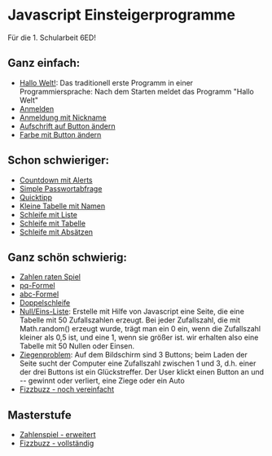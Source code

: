 # Javascript Einsteigerprogramme

Für die 1. Schularbeit 6ED!

## Ganz einfach:
* [Hallo Welt!](HalloWelt.html): Das traditionell erste Programm in einer Programmiersprache: Nach dem Starten meldet das Programm "Hallo Welt"
* [Anmelden](Anmelden.html)
* [Anmeldung mit Nickname](anmeldung2.html)
* [Aufschrift auf Button ändern](button.html)
* [Farbe mit Button ändern](FarbeButton.html)

## Schon schwieriger:
* [Countdown mit Alerts](Countdown.html)
* [Simple Passwortabfrage](passw0.html)
* [Quicktipp](Quicktipp.html)
* [Kleine Tabelle mit Namen](NameTabelle.html)
* [Schleife mit Liste](SchleifeListe.html)
* [Schleife mit Tabelle](SchleifeTabelle.html)
* [Schleife mit Absätzen](LoopAbsatz.html)

## Ganz schön schwierig:
* [Zahlen raten Spiel](Zahlenspiel0.html)
* [pq-Formel](pqFormelFarbe.html)
* [abc-Formel](abcFormel.html)
* [Doppelschleife](DoppelListe.html)
* [Null/Eins-Liste](NullEins.html): Erstelle mit Hilfe von Javascript eine Seite, die eine Tabelle mit 50 Zufallszahlen erzeugt. Bei jeder Zufallszahl, die mit Math.random() erzeugt wurde, trägt man ein 0 ein, wenn die Zufallszahl kleiner als 0,5 ist, und eine 1, wenn sie größer ist. wir erhalten also eine Tabelle mit 50 Nullen oder Einsen.
* [Ziegenproblem](Ziegenproblem.html): Auf dem Bildschirm sind 3 Buttons; beim Laden der Seite sucht der Computer eine Zufallszahl zwischen 1 und 3, d.h. einer der drei Buttons ist ein Glückstreffer. Der User klickt einen Button an und -- gewinnt oder verliert, eine Ziege oder ein Auto
* [Fizzbuzz - noch vereinfacht](fizzbuzz.html)

## Masterstufe
* [Zahlenspiel - erweitert](Zahlenspiel2.html)
* [Fizzbuzz - vollständig](fizzbuzz3.html)
